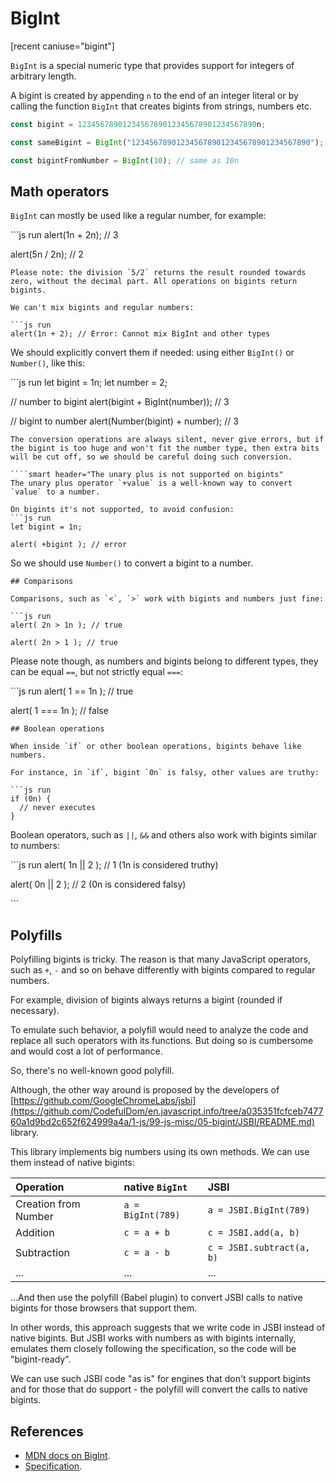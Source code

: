 # BigInt

\[recent caniuse="bigint"\]

`BigInt` is a special numeric type that provides support for integers of arbitrary length.

A bigint is created by appending `n` to the end of an integer literal or by calling the function `BigInt` that creates bigints from strings, numbers etc.

```javascript
const bigint = 1234567890123456789012345678901234567890n;

const sameBigint = BigInt("1234567890123456789012345678901234567890");

const bigintFromNumber = BigInt(10); // same as 10n
```

## Math operators

`BigInt` can mostly be used like a regular number, for example:

\`\`\`js run alert\(1n + 2n\); // 3

alert\(5n / 2n\); // 2

```text
Please note: the division `5/2` returns the result rounded towards zero, without the decimal part. All operations on bigints return bigints.

We can't mix bigints and regular numbers:

```js run
alert(1n + 2); // Error: Cannot mix BigInt and other types
```

We should explicitly convert them if needed: using either `BigInt()` or `Number()`, like this:

\`\`\`js run let bigint = 1n; let number = 2;

// number to bigint alert\(bigint + BigInt\(number\)\); // 3

// bigint to number alert\(Number\(bigint\) + number\); // 3

```text
The conversion operations are always silent, never give errors, but if the bigint is too huge and won't fit the number type, then extra bits will be cut off, so we should be careful doing such conversion.

````smart header="The unary plus is not supported on bigints"
The unary plus operator `+value` is a well-known way to convert `value` to a number.

On bigints it's not supported, to avoid confusion:
```js run
let bigint = 1n;

alert( +bigint ); // error
```

So we should use `Number()` to convert a bigint to a number.

```text
## Comparisons

Comparisons, such as `<`, `>` work with bigints and numbers just fine:

```js run
alert( 2n > 1n ); // true

alert( 2n > 1 ); // true
```

Please note though, as numbers and bigints belong to different types, they can be equal `==`, but not strictly equal `===`:

\`\`\`js run alert\( 1 == 1n \); // true

alert\( 1 === 1n \); // false

```text
## Boolean operations

When inside `if` or other boolean operations, bigints behave like numbers.

For instance, in `if`, bigint `0n` is falsy, other values are truthy:

```js run
if (0n) {
  // never executes
}
```

Boolean operators, such as `||`, `&&` and others also work with bigints similar to numbers:

\`\`\`js run alert\( 1n \|\| 2 \); // 1 \(1n is considered truthy\)

alert\( 0n \|\| 2 \); // 2 \(0n is considered falsy\)

\`\`\`

## Polyfills

Polyfilling bigints is tricky. The reason is that many JavaScript operators, such as `+`, `-` and so on behave differently with bigints compared to regular numbers.

For example, division of bigints always returns a bigint \(rounded if necessary\).

To emulate such behavior, a polyfill would need to analyze the code and replace all such operators with its functions. But doing so is cumbersome and would cost a lot of performance.

So, there's no well-known good polyfill.

Although, the other way around is proposed by the developers of [https://github.com/GoogleChromeLabs/jsbi](https://github.com/CodefulDom/en.javascript.info/tree/a035351fcfceb747760a1d9bd2c652f624999a4a/1-js/99-js-misc/05-bigint/JSBI/README.md) library.

This library implements big numbers using its own methods. We can use them instead of native bigints:

| Operation | native `BigInt` | JSBI |
| :--- | :--- | :--- |
| Creation from Number | `a = BigInt(789)` | `a = JSBI.BigInt(789)` |
| Addition | `c = a + b` | `c = JSBI.add(a, b)` |
| Subtraction | `c = a - b` | `c = JSBI.subtract(a, b)` |
| ... | ... | ... |

...And then use the polyfill \(Babel plugin\) to convert JSBI calls to native bigints for those browsers that support them.

In other words, this approach suggests that we write code in JSBI instead of native bigints. But JSBI works with numbers as with bigints internally, emulates them closely following the specification, so the code will be "bigint-ready".

We can use such JSBI code "as is" for engines that don't support bigints and for those that do support - the polyfill will convert the calls to native bigints.

## References

* [MDN docs on BigInt](https://developer.mozilla.org/en-US/docs/Web/JavaScript/Reference/Global_Objects/BigInt).
* [Specification](https://tc39.es/ecma262/#sec-bigint-objects).

